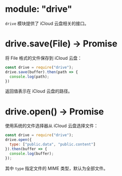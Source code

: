 # module: "drive"

`drive` 模块提供了 iCloud 云盘相关的接口。

# drive.save(File) -> Promise

将 File 格式的文件保存到 iCloud 云盘：

```js
const drive = require("drive");
drive.save(buffer).then(path => {
  console.log(path);
})
```

返回值表示在 iCloud 云盘的路径。

# drive.open() -> Promise

使用系统的文件选择器从 iCloud 云盘选择文件：

```js
const drive = require("drive");
drive.open({
  type: ["public.data", "public.content"]
}).then(buffer => {
  console.log(buffer);
});
```

其中 `type` 指定文件的 MIME 类型，默认为全部文件。